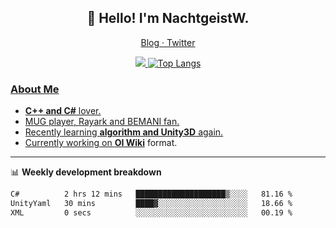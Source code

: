 <h2 align="center">👋 Hello! I'm NachtgeistW.</h2>
<p align="center">
  <a href="https://nachtgeistw.github.io/Berksey/">
    Blog · 
  </a>
  <a href="https://twitter.com/NachtgeistW">
  Twitter
</p>

<p align="center">
  <img src="https://github-readme-stats.vercel.app/api?username=NachtgeistW&show_icons=true&hide_border=true#gh-light-mode-only"/>
  <img alt="Top Langs" src="https://github-readme-stats.vercel.app/api/top-langs/?username=NachtgeistW&layout=compact&exclude_repo=D.N.Develop-Special-Event,D.N.Develop-Spring-Festival-Issue,Recommendsys,leetcode-master,NachtgeistW.github.io,OI-wiki,Teaching-Affair-Management-System,Seaurchin&hide_border=true#gh-light-mode-only" />
</p>

### About Me

- **C++ and C#** lover.
- MUG player, Rayark and BEMANI fan.
- Recently learning **algorithm and Unity3D** again.
- Currently working on [**OI Wiki**](https://github.com/OI-wiki/OI-wiki/) format.

---

📊 **Weekly development breakdown**
<!--START_SECTION:waka-->

```txt
C#          2 hrs 12 mins   ████████████████████▒░░░░   81.16 %
UnityYaml   30 mins         ████▓░░░░░░░░░░░░░░░░░░░░   18.66 %
XML         0 secs          ░░░░░░░░░░░░░░░░░░░░░░░░░   00.19 %
```

<!--END_SECTION:waka-->

<!--
ref: 
https://github.com/xiaoluoboding/xiaoluoboding
https://github.com/hritik5102/hritik5102

plug-in:
https://github.com/anuraghazra/github-readme-stats
-->

<!--
<p align="center">
  <a href="https://nachtgeistw.github.io/Berksey/">
     <img alight="center" src="https://img.shields.io/website?color=black&style=flat&up_message=Berksey&url=https://nachtgeistw.github.io/Berksey/"/>
  </a>
  <a href="https://twitter.com/Nightwheel_C">
    <img alight="center" src="https://img.shields.io/badge/-@Nightwheel_C-%231DA1F2?style=flat&logo=twitter&logoColor=ffffff"/>
  </a>
  <a href="https://weibo.com/7312904644/profile?rightmod=1&wvr=6&mod=personnumber&is_new=1">
    <img alight="center" src="https://img.shields.io/badge/-%E5%A4%9C%E8%BD%AE_Nightwheel-%23E6162D?style=flat&logo=sina-weibo"/>
  </a>
  <a href="https://t.me/Nightwheel">
    <img alight="center" src="https://img.shields.io/badge/-%E5%A4%9C%E8%BD%AE-gray?style=flat&logo=telegram"/>
  </a>
</p>
 -->
 <!--
### Languages, Tools and Platforms
![C++](https://img.shields.io/badge/-C/C%2B%2B-%2300599C?style=flat&logo=C%2B%2B&logoColor=ffffff) ![C#](https://img.shields.io/badge/-C%23-%23239120?style=flat&logo=C-Sharp) ![Python](https://img.shields.io/badge/-Python-black?style=flat&logo=python&logoColor=3776AB) [![Kotlin](https://img.shields.io/badge/-Kotlin-blueviolet?style=flat&logo=Kotlin&logoColor=ff722c)](https://kotlinlang.org/)

[![Visual Studio](https://img.shields.io/badge/-Visual_Studio-%235C2D91?style=flat&logo=visual-studio)](https://visualstudio.microsoft.com/vs/) [![VS Code](https://img.shields.io/badge/-VS_Code-%23007ACC?style=flat&logo=visual-studio-code)](https://code.visualstudio.com/) [![Unity](https://img.shields.io/badge/-Unity-black?style=flat&logo=Unity)](https://unity.com/) [![Android Studio](https://img.shields.io/badge/-Android_Studio-%233DDC84?style=flat&logo=android-studio&logoColor=ffffff)](https://developer.android.com/studio) [![JetBrain](https://img.shields.io/badge/-Resharper-black?style=flat&logo=jetbrains)](https://www.jetbrains.com/) 

[![Git](https://img.shields.io/badge/-Git-black?style=flat&logo=git)](https://git-scm.com/) [![GitHub](https://img.shields.io/badge/-GitHub-%23181717?style=flat&logo=github)](https://github.com/NachtgeistW) [![sb2](https://img.shields.io/badge/-Surface_Book_2-grey?style=flat&logo=microsoft)](https://www.microsoftstore.com.cn/surface/surface-book-2/p/mic2606)
-->
